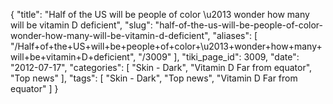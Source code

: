 {
    "title": "Half of the US will be people of color \u2013 wonder how many will be vitamin D deficient",
    "slug": "half-of-the-us-will-be-people-of-color-wonder-how-many-will-be-vitamin-d-deficient",
    "aliases": [
        "/Half+of+the+US+will+be+people+of+color+\u2013+wonder+how+many+will+be+vitamin+D+deficient",
        "/3009"
    ],
    "tiki_page_id": 3009,
    "date": "2012-07-17",
    "categories": [
        "Skin - Dark",
        "Vitamin D Far from equator",
        "Top news"
    ],
    "tags": [
        "Skin - Dark",
        "Top news",
        "Vitamin D Far from equator"
    ]
}